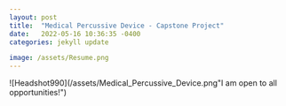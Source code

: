 ```yaml
---
layout: post
title:  "Medical Percussive Device - Capstone Project"
date:   2022-05-16 10:36:35 -0400
categories: jekyll update

image: /assets/Resume.png
---
```


![Headshot990](/assets/Medical_Percussive_Device.png"I am open to all opportunities!")